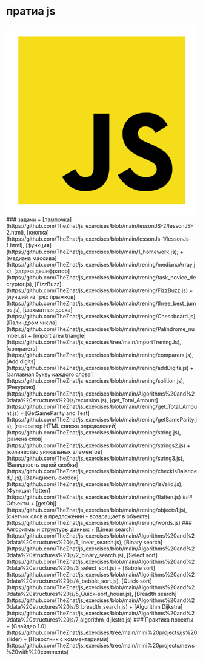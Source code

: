 # пратиа js
<img align="center" src="https://github.com/TheZnat/js_exercises/blob/main/js/file_type_js_official_icon_130509.png">
### задачи
+ [лампочка](https://github.com/TheZnat/js_exercises/blob/main/lessonJS-2/lessonJS-2.html), [кнопка](https://github.com/TheZnat/js_exercises/blob/main/lessonJs-1/lessonJs-1.html), [функция](https://github.com/TheZnat/js_exercises/blob/main/1_homework.js);
+ [медиана массива](https://github.com/TheZnat/js_exercises/blob/main/trening/medianaArray.js), [задача дешифратор](https://github.com/TheZnat/js_exercises/blob/main/trening/task_novice_decryptor.js), [FizzBuzz](https://github.com/TheZnat/js_exercises/blob/main/trening/FizzBuzz.js)
+ [лучший из трех прыжков](https://github.com/TheZnat/js_exercises/blob/main/trening/three_best_jumps.js), [шахматная доска](https://github.com/TheZnat/js_exercises/blob/main/trening/Chessboard.js), [Палиндром числа](https://github.com/TheZnat/js_exercises/blob/main/trening/Palindrome_number.js)
+ [import area triangle](https://github.com/TheZnat/js_exercises/tree/main/importTreningJs), [comparers](https://github.com/TheZnat/js_exercises/blob/main/trening/comparers.js), [Add digits](https://github.com/TheZnat/js_exercises/blob/main/trening/addDigits.js)
+ [заглавная букву каждого слова](https://github.com/TheZnat/js_exercises/blob/main/trening/solition.js), [Рекурсия](https://github.com/TheZnat/js_exercises/blob/main/Algorithms%20and%20data%20structures%20js/recursion.js), [get_Total_Amount](https://github.com/TheZnat/js_exercises/blob/main/trening/get_Total_Amount.js)
+ [GetSameParity and Test](https://github.com/TheZnat/js_exercises/blob/main/trening/getSameParity.js), [генератор HTML списка определений](https://github.com/TheZnat/js_exercises/blob/main/trening/string.js), [замена слов](https://github.com/TheZnat/js_exercises/blob/main/trening/strings2.js) 
+ [количество уникальных элементов](https://github.com/TheZnat/js_exercises/blob/main/trening/string3.js), [Валидность одной скобки](https://github.com/TheZnat/js_exercises/blob/main/trening/checkIsBalanced_1.js), [Валидность скобок](https://github.com/TheZnat/js_exercises/blob/main/trening/isValid.js), [Функция flatten](https://github.com/TheZnat/js_exercises/blob/main/trening/flatten.js)
### Объекты
+  [getObj](https://github.com/TheZnat/js_exercises/blob/main/trening/objects1.js),[счетчик слов в предложении - возвращает в объекте](https://github.com/TheZnat/js_exercises/blob/main/trening/words.js)
### Алгоритмы и структуры данных
+ [Linear search](https://github.com/TheZnat/js_exercises/blob/main/Algorithms%20and%20data%20structures%20js/1_linear_search.js), [Binary search](https://github.com/TheZnat/js_exercises/blob/main/Algorithms%20and%20data%20structures%20js/2_binary_search.js), [Select sort](https://github.com/TheZnat/js_exercises/blob/main/Algorithms%20and%20data%20structures%20js/3_select_sort.js)
+ [Babble sort](https://github.com/TheZnat/js_exercises/blob/main/Algorithms%20and%20data%20structures%20js/4_babble_sort.js), [Quick-sort](https://github.com/TheZnat/js_exercises/blob/main/Algorithms%20and%20data%20structures%20js/5_Quick-sort_houar.js), [Breadth search](https://github.com/TheZnat/js_exercises/blob/main/Algorithms%20and%20data%20structures%20js/6_breadth_search.js)
+ [Algorithm Dijkstra](https://github.com/TheZnat/js_exercises/blob/main/Algorithms%20and%20data%20structures%20js/7_algorithm_dijkstra.js)
### Практика проекты 
+ [Слайдер 1.0](https://github.com/TheZnat/js_exercises/tree/main/mini%20projects/js%20slider)
+ [Новостник с комментариями](https://github.com/TheZnat/js_exercises/tree/main/mini%20projects/news%20with%20comments)


